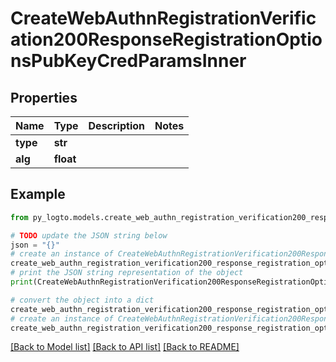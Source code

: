 # CreateWebAuthnRegistrationVerification200ResponseRegistrationOptionsPubKeyCredParamsInner


## Properties

Name | Type | Description | Notes
------------ | ------------- | ------------- | -------------
**type** | **str** |  | 
**alg** | **float** |  | 

## Example

```python
from py_logto.models.create_web_authn_registration_verification200_response_registration_options_pub_key_cred_params_inner import CreateWebAuthnRegistrationVerification200ResponseRegistrationOptionsPubKeyCredParamsInner

# TODO update the JSON string below
json = "{}"
# create an instance of CreateWebAuthnRegistrationVerification200ResponseRegistrationOptionsPubKeyCredParamsInner from a JSON string
create_web_authn_registration_verification200_response_registration_options_pub_key_cred_params_inner_instance = CreateWebAuthnRegistrationVerification200ResponseRegistrationOptionsPubKeyCredParamsInner.from_json(json)
# print the JSON string representation of the object
print(CreateWebAuthnRegistrationVerification200ResponseRegistrationOptionsPubKeyCredParamsInner.to_json())

# convert the object into a dict
create_web_authn_registration_verification200_response_registration_options_pub_key_cred_params_inner_dict = create_web_authn_registration_verification200_response_registration_options_pub_key_cred_params_inner_instance.to_dict()
# create an instance of CreateWebAuthnRegistrationVerification200ResponseRegistrationOptionsPubKeyCredParamsInner from a dict
create_web_authn_registration_verification200_response_registration_options_pub_key_cred_params_inner_from_dict = CreateWebAuthnRegistrationVerification200ResponseRegistrationOptionsPubKeyCredParamsInner.from_dict(create_web_authn_registration_verification200_response_registration_options_pub_key_cred_params_inner_dict)
```
[[Back to Model list]](../README.md#documentation-for-models) [[Back to API list]](../README.md#documentation-for-api-endpoints) [[Back to README]](../README.md)


